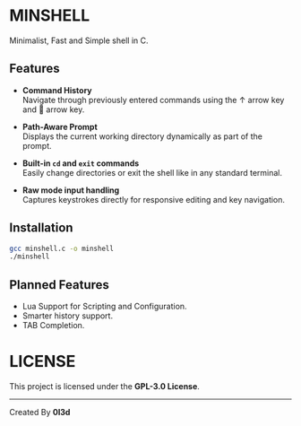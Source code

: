 # MINSHELL

Minimalist, Fast and Simple shell in C.

## Features

- **Command History**  
  Navigate through previously entered commands using the ↑ arrow key and 󰁅 arrow key.

- **Path-Aware Prompt**  
  Displays the current working directory dynamically as part of the prompt.

- **Built-in `cd` and `exit` commands**  
  Easily change directories or exit the shell like in any standard terminal.

- **Raw mode input handling**  
  Captures keystrokes directly for responsive editing and key navigation.

## Installation

```bash
gcc minshell.c -o minshell
./minshell
```

## Planned Features

- Lua Support for Scripting and Configuration.
- Smarter history support.
- TAB Completion.

# LICENSE

This project is licensed under the **GPL-3.0 License**.

---

Created By **0l3d**
